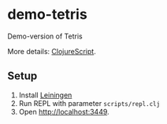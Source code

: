 # demo-tetris


Demo-version of Tetris

More details: [ClojureScript](https://github.com/shaunlebron/ClojureScript-Syntax-in-15-minutes).


## Setup

1. Install [Leiningen](http://leiningen.org)
1. Run REPL with parameter `scripts/repl.clj`
1. Open <http://localhost:3449>.

